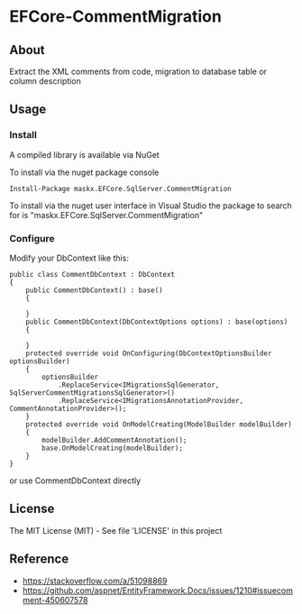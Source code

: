 # EFCore-CommentMigration

## About

Extract the XML comments from code, migration to database table or column description

## Usage

### Install

A compiled library is available via NuGet

To install via the nuget package console

```
Install-Package maskx.EFCore.SqlServer.CommentMigration
```

To install via the nuget user interface in Visual Studio the package to search for is "maskx.EFCore.SqlServer.CommentMigration"

### Configure

Modify your DbContext like this:

``` CSharp
public class CommentDbContext : DbContext
{
    public CommentDbContext() : base()
    {

    }
    public CommentDbContext(DbContextOptions options) : base(options)
    {

    }
    protected override void OnConfiguring(DbContextOptionsBuilder optionsBuilder)
    {
        optionsBuilder
            .ReplaceService<IMigrationsSqlGenerator, SqlServerCommentMigrationsSqlGenerator>()
            .ReplaceService<IMigrationsAnnotationProvider, CommentAnnotationProvider>();
    }
    protected override void OnModelCreating(ModelBuilder modelBuilder)
    {
        modelBuilder.AddCommentAnnotation();
        base.OnModelCreating(modelBuilder);
    }
}
```

or use CommentDbContext directly

## License

The MIT License (MIT) - See file 'LICENSE' in this project

## Reference

* https://stackoverflow.com/a/51098869
* https://github.com/aspnet/EntityFramework.Docs/issues/1210#issuecomment-450607578

